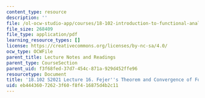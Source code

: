 ```yaml
---
content_type: resource
description: ''
file: /ol-ocw-studio-app/courses/18-102-introduction-to-functional-analysis-spring-2021/eb44436072623f60f8f416875d4b2c11_MIT18_102s21_lec16.pdf
file_size: 268409
file_type: application/pdf
learning_resource_types: []
license: https://creativecommons.org/licenses/by-nc-sa/4.0/
ocw_type: OCWFile
parent_title: Lecture Notes and Readings
parent_type: CourseSection
parent_uid: f3f68fed-37d7-454c-871a-929d452ffe96
resourcetype: Document
title: '18.102 S2021 Lecture 16. Fejer''s Theorem and Convergence of Fourier Series '
uid: eb444360-7262-3f60-f8f4-16875d4b2c11
---
```

